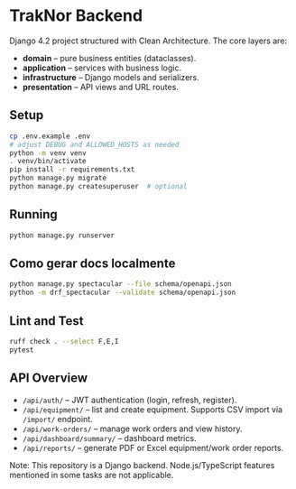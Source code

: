 # TrakNor Backend

Django 4.2 project structured with Clean Architecture. The core layers are:

- **domain** – pure business entities (dataclasses).
- **application** – services with business logic.
- **infrastructure** – Django models and serializers.
- **presentation** – API views and URL routes.

## Setup

```bash
cp .env.example .env
# adjust DEBUG and ALLOWED_HOSTS as needed
python -m venv venv
. venv/bin/activate
pip install -r requirements.txt
python manage.py migrate
python manage.py createsuperuser  # optional
```

## Running

```bash
python manage.py runserver
```

## Como gerar docs localmente

```bash
python manage.py spectacular --file schema/openapi.json
python -m drf_spectacular --validate schema/openapi.json
```

## Lint and Test

```bash
ruff check . --select F,E,I
pytest
```

## API Overview

- `/api/auth/` – JWT authentication (login, refresh, register).
- `/api/equipment/` – list and create equipment. Supports CSV import via `/import/` endpoint.
- `/api/work-orders/` – manage work orders and view history.
- `/api/dashboard/summary/` – dashboard metrics.
- `/api/reports/` – generate PDF or Excel equipment/work order reports.

Note: This repository is a Django backend. Node.js/TypeScript features mentioned in some tasks are not applicable.
